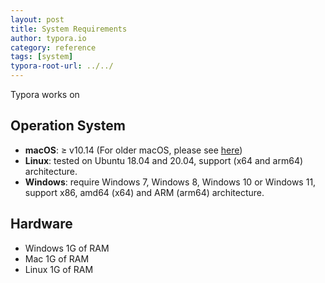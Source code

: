 ```yaml
---
layout: post
title: System Requirements
author: typora.io
category: reference
tags: [system]
typora-root-url: ../../
---
```


Typora works on

## Operation System

- **macOS**: ≥ v10.14 (For older macOS, please see [here](/Older-macOS-Support/))
- **Linux**: tested on Ubuntu 18.04 and 20.04, support (x64 and arm64) architecture. 
- **Windows**: require Windows 7, Windows 8, Windows 10 or Windows 11, support x86, amd64 (x64) and ARM (arm64) architecture. 

## Hardware

- Windows
  1G of RAM
- Mac
  1G of RAM
- Linux
  1G of RAM
